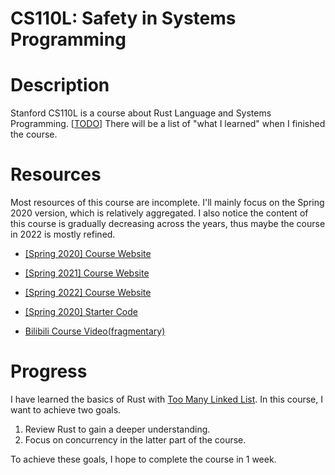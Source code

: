 # CS110L: Safety in Systems Programming

# Description

Stanford CS110L is a course about Rust Language and Systems Programming. [<u>TODO</u>] There will be a list of "what I learned" when I finished the course.

# Resources

Most resources of this course are incomplete. I'll mainly focus on the Spring 2020 version, which is relatively aggregated. I also notice the content of this course is gradually decreasing across the years, thus maybe the course in 2022 is mostly refined.

- [[Spring 2020] Course Website](https://reberhardt.com/cs110l/spring-2020/)
- [[Spring 2021] Course Website](https://reberhardt.com/cs110l/spring-2021/)
- [[Spring 2022] Course Website](https://web.stanford.edu/class/cs110l/)

- [[Spring 2020] Starter Code](https://github.com/reberhardt7/cs110l-spr-2020-starter-code)

- [Bilibili Course Video(fragmentary)](https://www.bilibili.com/video/BV1Ra411A7kN)

# Progress

I have learned the basics of Rust with [Too Many Linked List](https://rust-unofficial.github.io/too-many-lists/). In this course, I want to achieve two goals.

1. Review Rust to gain a deeper understanding.
2. Focus on concurrency in the latter part of the course.

To achieve these goals, I hope to complete the course in 1 week.
